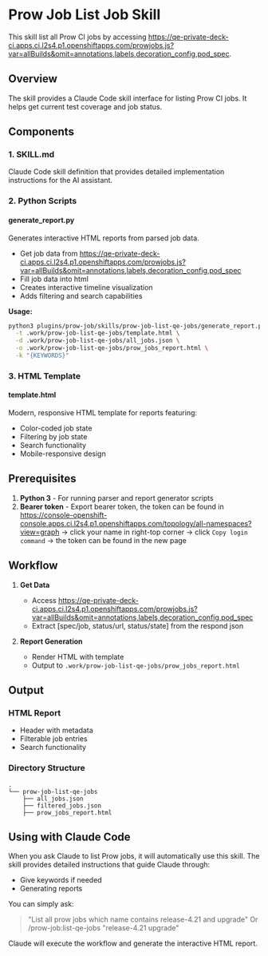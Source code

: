 # Prow Job List Job Skill

This skill list all Prow CI jobs by accessing https://qe-private-deck-ci.apps.ci.l2s4.p1.openshiftapps.com/prowjobs.js?var=allBuilds&omit=annotations,labels,decoration_config,pod_spec.

## Overview

The skill provides a Claude Code skill interface for listing Prow CI jobs. It helps get current test coverage and job status.

## Components

### 1. SKILL.md
Claude Code skill definition that provides detailed implementation instructions for the AI assistant.

### 2. Python Scripts

#### generate_report.py
Generates interactive HTML reports from parsed job data.
- Get job data from https://qe-private-deck-ci.apps.ci.l2s4.p1.openshiftapps.com/prowjobs.js?var=allBuilds&omit=annotations,labels,decoration_config,pod_spec
- Fill job data into html
- Creates interactive timeline visualization
- Adds filtering and search capabilities

**Usage:**
```bash
python3 plugins/prow-job/skills/prow-job-list-qe-jobs/generate_report.py \
  -t .work/prow-job-list-qe-jobs/template.html \
  -d .work/prow-job-list-qe-jobs/all_jobs.json \
  -o .work/prow-job-list-qe-jobs/prow_jobs_report.html \
  -k "{KEYWORDS}"
```

### 3. HTML Template

#### template.html
Modern, responsive HTML template for reports featuring:
- Color-coded job state
- Filtering by job state
- Search functionality
- Mobile-responsive design

## Prerequisites

1. **Python 3**      - For running parser and report generator scripts
2. **Bearer token**  - Export bearer token, the token can be found in https://console-openshift-console.apps.ci.l2s4.p1.openshiftapps.com/topology/all-namespaces?view=graph -> click your name in right-top corner -> click `Copy login command` -> the token can be found in the new page

## Workflow

1. **Get Data**
   - Access https://qe-private-deck-ci.apps.ci.l2s4.p1.openshiftapps.com/prowjobs.js?var=allBuilds&omit=annotations,labels,decoration_config,pod_spec
   - Extract [spec/job, status/url, status/state] from the respond json

2. **Report Generation**
   - Render HTML with template
   - Output to `.work/prow-job-list-qe-jobs/prow_jobs_report.html`

## Output

### HTML Report
- Header with metadata
- Filterable job entries
- Search functionality

### Directory Structure
```
.
└── prow-job-list-qe-jobs
    ├── all_jobs.json
    ├── filtered_jobs.json
    ├── prow_jobs_report.html
```

## Using with Claude Code

When you ask Claude to list Prow jobs, it will automatically use this skill. The skill provides detailed instructions that guide Claude through:
- Give keywords if needed
- Generating reports

You can simply ask:
> "List all prow jobs which name contains release-4.21 and upgrade"
Or
> /prow-job:list-qe-jobs "release-4.21 upgrade"

Claude will execute the workflow and generate the interactive HTML report.
